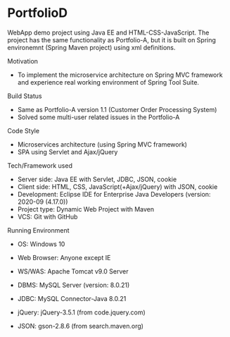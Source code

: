 # PortfolioD
WebApp demo project using Java EE and HTML-CSS-JavaScript. The project has the same functionality as Portfolio-A, but it is built on Spring environemnt (Spring Maven project) using xml definitions.

Motivation
- To implement the microservice architecture on Spring MVC framework and experience real working environment of Spring Tool Suite.

Build Status
- Same as Portfolio-A version 1.1 (Customer Order Processing System)
- Solved some multi-user related issues in the Portfolio-A

Code Style
- Microservices architecture (using Spring MVC framework)
- SPA using Servlet and Ajax/jQuery

Tech/Framework used
- Server side: Java EE with Servlet, JDBC, JSON, cookie
- Client side: HTML, CSS, JavaScript(+Ajax/jQuery) with JSON, cookie
- Development: Eclipse IDE for Enterprise Java Developers (version: 2020-09 (4.17.0))
- Project type: Dynamic Web Project with Maven
- VCS: Git with GitHub

Running Environment
- OS: Windows 10
- Web Browser: Anyone except IE
- WS/WAS: Apache Tomcat v9.0 Server
- DBMS: MySQL Server (version: 8.0.21)
- JDBC: MySQL Connector-Java 8.0.21
- jQuery: jQuery-3.5.1 (from code.jquery.com)


- JSON: gson-2.8.6 (from search.maven.org)

